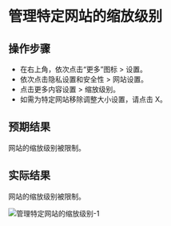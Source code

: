 # 管理特定网站的缩放级别

## 操作步骤

- 在右上角，依次点击“更多”图标 > 设置。
- 依次点击隐私设置和安全性 > 网站设置。
- 点击更多内容设置 > 缩放级别。
- 如需为特定网站移除调整大小设置，请点击 X。

## 预期结果

网站的缩放级别被限制。

## 实际结果

网站的缩放级别被限制。

![管理特定网站的缩放级别-1](../img/管理特定网站的缩放级别-1.png)